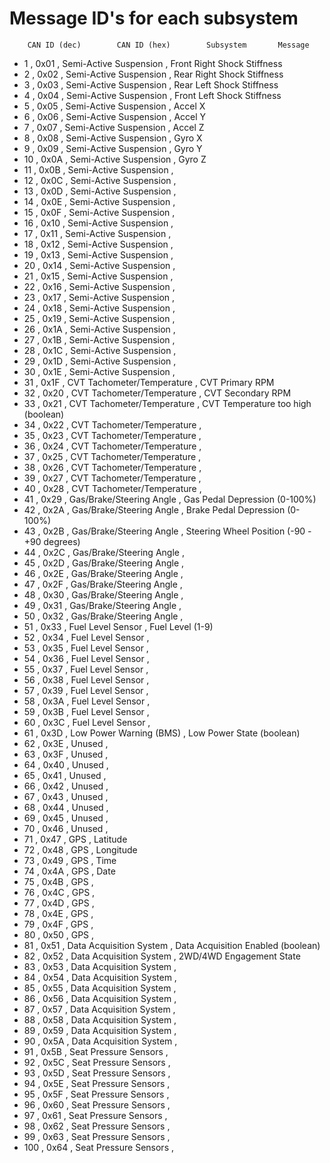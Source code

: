 # Message ID's for each subsystem

		CAN ID (dec)		CAN ID (hex)		Subsystem		Message
*	1 	,	0x01	,	Semi-Active Suspension	,	Front Right Shock Stiffness
*	2	 ,	0x02	,	Semi-Active Suspension	,	Rear Right Shock Stiffness
*	3	 ,	0x03	,	Semi-Active Suspension	,	Rear Left Shock Stiffness
*	4	 ,	0x04	,	Semi-Active Suspension	,	Front Left Shock Stiffness
*	5	 ,	0x05	,	Semi-Active Suspension	,	Accel X
*	6	 ,	0x06	,	Semi-Active Suspension	,	Accel Y
*	7	 ,	0x07	,	Semi-Active Suspension	,	Accel Z
*	8	 ,	0x08	,	Semi-Active Suspension	,	Gyro X
*	9	 ,	0x09	,	Semi-Active Suspension	,	Gyro Y
*	10	,	0x0A	,	Semi-Active Suspension	,	Gyro Z
*	11	,	0x0B	,	Semi-Active Suspension	,	
*	12	,	0x0C	,	Semi-Active Suspension	,	
*	13	,	0x0D	,	Semi-Active Suspension	,	
*	14	,	0x0E	,	Semi-Active Suspension	,	
*	15	,	0x0F	,	Semi-Active Suspension	,	
*	16	,	0x10	,	Semi-Active Suspension	,	
*	17	,	0x11	,	Semi-Active Suspension	,	
*	18	,	0x12	,	Semi-Active Suspension	,	
*	19	,	0x13	,	Semi-Active Suspension	,	
*	20	,	0x14	,	Semi-Active Suspension	,	
*	21	,	0x15	,	Semi-Active Suspension	,	
*	22	,	0x16	,	Semi-Active Suspension	,	
*	23	,	0x17	,	Semi-Active Suspension	,	
*	24	,	0x18	,	Semi-Active Suspension	,	
*	25	,	0x19	,	Semi-Active Suspension	,	
*	26	,	0x1A	,	Semi-Active Suspension	,	
*	27	,	0x1B	,	Semi-Active Suspension	,	
*	28	,	0x1C	,	Semi-Active Suspension	,	
*	29	,	0x1D	,	Semi-Active Suspension	,	
*	30	,	0x1E	,	Semi-Active Suspension	,	
*	31	,	0x1F	,	CVT Tachometer/Temperature	,	CVT Primary RPM
*	32	,	0x20	,	CVT Tachometer/Temperature	,	CVT Secondary RPM
*	33	,	0x21	,	CVT Tachometer/Temperature	,	CVT Temperature too high (boolean)
*	34	,	0x22	,	CVT Tachometer/Temperature	,	
*	35	,	0x23	,	CVT Tachometer/Temperature	,	
*	36	,	0x24	,	CVT Tachometer/Temperature	,	
*	37	,	0x25	,	CVT Tachometer/Temperature	,	
*	38	,	0x26	,	CVT Tachometer/Temperature	,	
*	39	,	0x27	,	CVT Tachometer/Temperature	,	
*	40	,	0x28	,	CVT Tachometer/Temperature	,	
*	41	,	0x29	,	Gas/Brake/Steering Angle	,	Gas Pedal Depression (0-100%)
*	42	,	0x2A	,	Gas/Brake/Steering Angle	,	Brake Pedal Depression (0-100%)
*	43	,	0x2B	,	Gas/Brake/Steering Angle	,	Steering Wheel Position (-90 - +90 degrees)
*	44	,	0x2C	,	Gas/Brake/Steering Angle	,	
*	45	,	0x2D	,	Gas/Brake/Steering Angle	,	
*	46	,	0x2E	,	Gas/Brake/Steering Angle	,	
*	47	,	0x2F	,	Gas/Brake/Steering Angle	,	
*	48	,	0x30	,	Gas/Brake/Steering Angle	,	
*	49	,	0x31	,	Gas/Brake/Steering Angle	,	
*	50	,	0x32	,	Gas/Brake/Steering Angle	,	
*	51	,	0x33	,	Fuel Level Sensor	,	Fuel Level (1-9)
*	52	,	0x34	,	Fuel Level Sensor	,	
*	53	,	0x35	,	Fuel Level Sensor	,	
*	54	,	0x36	,	Fuel Level Sensor	,	
*	55	,	0x37	,	Fuel Level Sensor	,	
*	56	,	0x38	,	Fuel Level Sensor	,	
*	57	,	0x39	,	Fuel Level Sensor	,	
*	58	,	0x3A	,	Fuel Level Sensor	,	
*	59	,	0x3B	,	Fuel Level Sensor	,	
*	60	,	0x3C	,	Fuel Level Sensor	,	
*	61	,	0x3D	,	Low Power Warning (BMS)	,	Low Power State (boolean)
*	62	,	0x3E	,	Unused	,
*	63	,	0x3F	,	Unused	,	
*	64	,	0x40	,	Unused	,	
*	65	,	0x41	,	Unused	,	
*	66	,	0x42	,	Unused	,	
*	67	,	0x43	,	Unused	,	
*	68	,	0x44	,	Unused	,	
*	69	,	0x45	,	Unused	,	
*	70	,	0x46	,	Unused	,	
*	71	,	0x47	,	GPS	,	Latitude
*	72	,	0x48	,	GPS	,	Longitude
*	73	,	0x49	,	GPS	,	Time
*	74	,	0x4A	,	GPS	,	Date
*	75	,	0x4B	,	GPS	,	
*	76	,	0x4C	,	GPS	,	
*	77	,	0x4D	,	GPS	,	
*	78	,	0x4E	,	GPS	,	
*	79	,	0x4F	,	GPS	,	
*	80	,	0x50	,	GPS	,	
*	81	,	0x51	,	Data Acquisition System	,	Data Acquisition Enabled (boolean)
*	82	,	0x52	,	Data Acquisition System	,	2WD/4WD Engagement State
*	83	,	0x53	,	Data Acquisition System	,	
*	84	,	0x54	,	Data Acquisition System	,	
*	85	,	0x55	,	Data Acquisition System	,	
*	86	,	0x56	,	Data Acquisition System	,	
*	87	,	0x57	,	Data Acquisition System	,	
*	88	,	0x58	,	Data Acquisition System	,	
*	89	,	0x59	,	Data Acquisition System	,	
*	90	,	0x5A	,	Data Acquisition System	,	
*	91	,	0x5B	,	Seat Pressure Sensors	,	
*	92	,	0x5C	,	Seat Pressure Sensors	,	
*	93	,	0x5D	,	Seat Pressure Sensors	,	
*	94	,	0x5E	,	Seat Pressure Sensors	,	
*	95	,	0x5F	,	Seat Pressure Sensors	,	
*	96	,	0x60	,	Seat Pressure Sensors	,	
*	97	,	0x61	,	Seat Pressure Sensors	,	
*	98	,	0x62	,	Seat Pressure Sensors	,	
*	99	,	0x63	,	Seat Pressure Sensors	,	
*	100	,	0x64	,	Seat Pressure Sensors	,	
